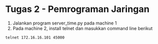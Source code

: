 # Tugas 2 - Pemrograman Jaringan
1. Jalankan program server_time.py pada machine 1
2. Pada machine 2, install telnet dan masukkan command line berikut
```
telnet 172.16.16.101 45000
```